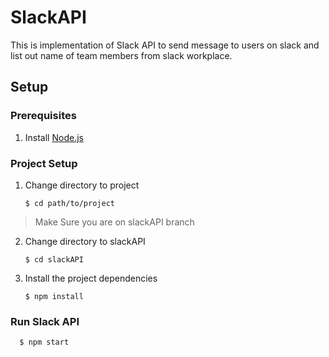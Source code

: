 # SlackAPI

This is implementation of Slack API to send message to users on slack and list out name of team members from slack workplace.

## Setup

### Prerequisites

1. Install [Node.js](https://nodejs.org/)

### Project Setup

1. Change directory to project

       $ cd path/to/project
      
> Make Sure you are on slackAPI branch

2. Change directory to slackAPI

       $ cd slackAPI

3. Install the project dependencies

       $ npm install
      
### Run Slack API 

      $ npm start
